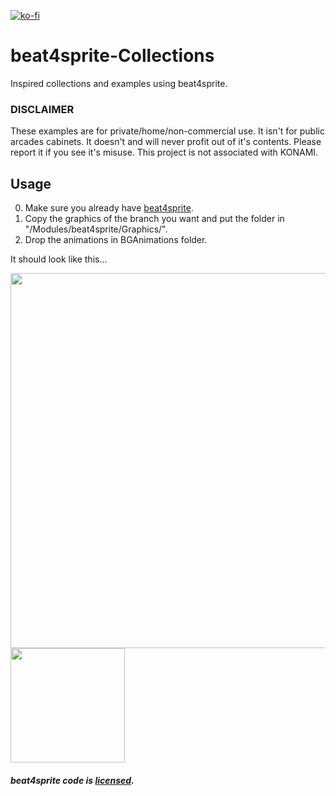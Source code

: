 [![ko-fi](https://ko-fi.com/img/githubbutton_sm.svg)](https://ko-fi.com/W7W32691S)

# beat4sprite-Collections

Inspired collections and examples using beat4sprite.

### DISCLAIMER

These examples are for private/home/non-commercial use.
It isn't for public arcades cabinets.
It doesn't and will never profit out of it's contents.
Please report it if you see it's misuse.
This project is not associated with KONAMI.

## Usage

  0. Make sure you already have [beat4sprite](https://github.com/EngineMachiner/beat4sprite).
  1. Copy the graphics of the branch you want and put the folder in "/Modules/beat4sprite/Graphics/".
  2. Drop the animations in BGAnimations folder.

It should look like this...

<img src=https://github.com/EngineMachiner/beat4sprite-Collections/assets/15896027/a6a92812-5603-4911-9683-09da30e8c72c width=600>
<img src=https://github.com/EngineMachiner/beat4sprite-Collections/assets/15896027/780786c8-3d4d-4928-b290-00616127d676 width=183>
<br>

##### beat4sprite code is [licensed](https://github.com/EngineMachiner/beat4sprite/blob/master/LICENSE).
